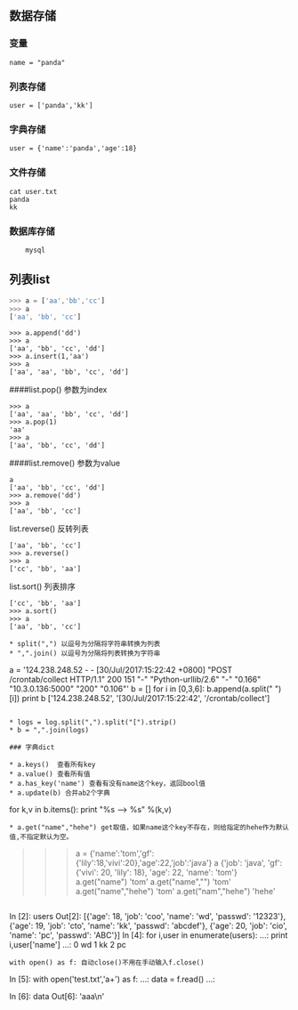 ## 数据存储

### 变量
    name = "panda"

### 列表存储
    user = ['panda','kk']

### 字典存储
    user = {'name':'panda','age':18}

### 文件存储
    cat user.txt
    panda
    kk

### 数据库存储
        mysql
        
## 列表list

```javascript
>>> a = ['aa','bb','cc']
>>> a
['aa', 'bb', 'cc']
```
```
>>> a.append('dd')
>>> a
['aa', 'bb', 'cc', 'dd']
>>> a.insert(1,'aa')
>>> a
['aa', 'aa', 'bb', 'cc', 'dd']
```
####list.pop() 参数为index
```
>>> a
['aa', 'aa', 'bb', 'cc', 'dd']
>>> a.pop(1)
'aa'
>>> a
['aa', 'bb', 'cc', 'dd']
```
####list.remove() 参数为value
```
a
['aa', 'bb', 'cc', 'dd']
>>> a.remove('dd')
>>> a
['aa', 'bb', 'cc']
```
list.reverse() 反转列表
```
['aa', 'bb', 'cc']
>>> a.reverse()
>>> a
['cc', 'bb', 'aa']
```
list.sort() 列表排序
```
['cc', 'bb', 'aa']
>>> a.sort()
>>> a
['aa', 'bb', 'cc']
```
```
* split(",") 以逗号为分隔将字符串转换为列表
* ",".join() 以逗号为分隔将列表转换为字符串

```
a = '124.238.248.52 - - [30/Jul/2017:15:22:42 +0800] "POST /crontab/collect HTTP/1.1" 200 151 "-" "Python-urllib/2.6" "-" "0.166" "10.3.0.136:5000" "200" "0.106"'
b = []
for i in [0,3,6]:
    b.append(a.split(" ")[i])
print b
['124.238.248.52', '[30/Jul/2017:15:22:42', '/crontab/collect']
```

* logs = log.split(",").split("[").strip()
* b = ",".join(logs)

### 字典dict

* a.keys()  查看所有key
* a.value() 查看所有值
* a.has_key('name') 查看有没有name这个key，返回bool值
* a.update(b) 合并ab2个字典
```
for k,v in b.items():
	print "%s --> %s" %(k,v)
```
* a.get("name","hehe") get取值，如果name这个key不存在，则给指定的hehe作为默认值,不指定默认为空。
```
>>> a = {'name':'tom','gf':{'lily':18,'vivi':20},'age':22,'job':'java'}
>>> a
{'job': 'java', 'gf': {'vivi': 20, 'lily': 18}, 'age': 22, 'name': 'tom'}
>>> a.get("name")
'tom'
>>> a.get("name","")
'tom'
>>> a.get("name","hehe")
'tom'
>>> a.get("nam","hehe")
'hehe'
```
```
In [2]: users
Out[2]:
[{'age': 18, 'job': 'coo', 'name': 'wd', 'passwd': '12323'},
 {'age': 19, 'job': 'cto', 'name': 'kk', 'passwd': 'abcdef'},
 {'age': 20, 'job': 'cio', 'name': 'pc', 'passwd': 'ABC'}]
In [4]: for i,user in enumerate(users):
   ...:     print i,user['name']
   ...:
0 wd
1 kk
2 pc
```
with open() as f: 自动close()不用在手动输入f.close()
```
In [5]: with open('test.txt','a+') as f:
   ...:     data = f.read()
   ...:

In [6]: data
Out[6]: 'aaa\n'
```
